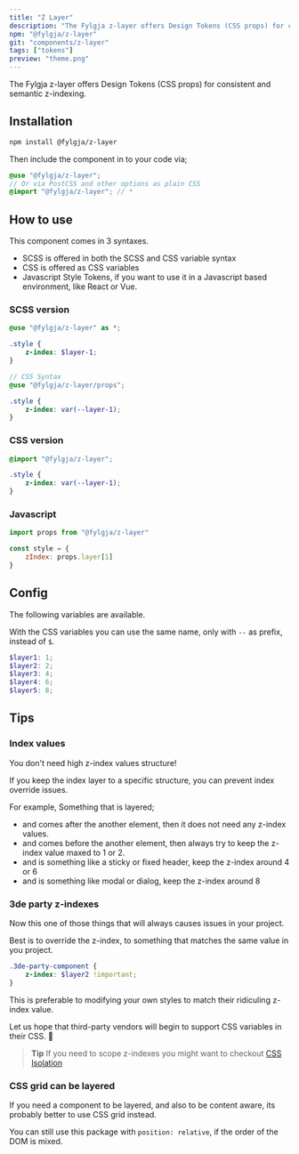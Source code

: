 ```yaml
---
title: "Z Layer"
description: "The Fylgja z-layer offers Design Tokens (CSS props) for consistent and semantic z-indexing."
npm: "@fylgja/z-layer"
git: "components/z-layer"
tags: ["tokens"]
preview: "theme.png"
---
```


The Fylgja z-layer offers Design Tokens (CSS props) for consistent and semantic z-indexing.

## Installation

```bash
npm install @fylgja/z-layer
```

Then include the component in to your code via;

```scss
@use "@fylgja/z-layer";
// Or via PostCSS and other options as plain CSS
@import "@fylgja/z-layer"; // *
```

## How to use

This component comes in 3 syntaxes.

- SCSS is offered in both the SCSS and CSS variable syntax
- CSS is offered as CSS variables
- Javascript Style Tokens,
  if you want to use it in a Javascript based environment, like React or Vue.

### SCSS version

```scss
@use "@fylgja/z-layer" as *;

.style {
    z-index: $layer-1;
}

// CSS Syntax
@use "@fylgja/z-layer/props";

.style {
    z-index: var(--layer-1);
}
```

### CSS version

```css
@import "@fylgja/z-layer";

.style {
    z-index: var(--layer-1);
}
```

### Javascript

```js
import props from "@fylgja/z-layer"

const style = {
    zIndex: props.layer[1]
}
```

## Config

The following variables are available.

With the CSS variables you can use the same name, only with `--` as prefix,
instead of `$`.

```scss
$layer1: 1;
$layer2: 2;
$layer3: 4;
$layer4: 6;
$layer5: 8;
```

## Tips

### Index values

You don't need high z-index values structure!

If you keep the index layer to a specific structure,
you can prevent index override issues.

For example, Something that is layered;

- and comes after the another element, then it does not need any z-index values.
- and comes before the another element, then always try to keep the z-index value maxed to 1 or 2.
- and is something like a sticky or fixed header, keep the z-index around 4 or 6
- and is something like modal or dialog, keep the z-index around 8

### 3de party z-indexes

Now this one of those things that will always causes issues in your project.

Best is to override the z-index,
to something that matches the same value in you project.

```scss
.3de-party-component {
    z-index: $layer2 !important;
}
```

This is preferable to modifying your own styles to match their ridiculing z-index value.

Let us hope that third-party vendors will begin to support CSS variables in their CSS. 🤞

> **Tip** If you need to scope z-indexes you might want to checkout [CSS Isolation](https://developer.mozilla.org/en-US/docs/Web/CSS/isolation)

### CSS grid can be layered

If you need a component to be layered, and also to be content aware,
its probably better to use CSS grid instead.

You can still use this package with `position: relative`,
if the order of the DOM is mixed.
